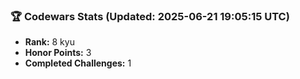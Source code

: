 ### 🏆 Codewars Stats (Updated: 2025-06-21 19:05:15 UTC)

- **Rank:** 8 kyu
- **Honor Points:** 3
- **Completed Challenges:** 1
